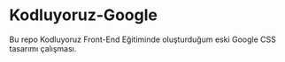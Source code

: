 # Kodluyoruz-Google
Bu repo Kodluyoruz Front-End Eğitiminde oluşturduğum eski Google CSS tasarımı çalışması.
